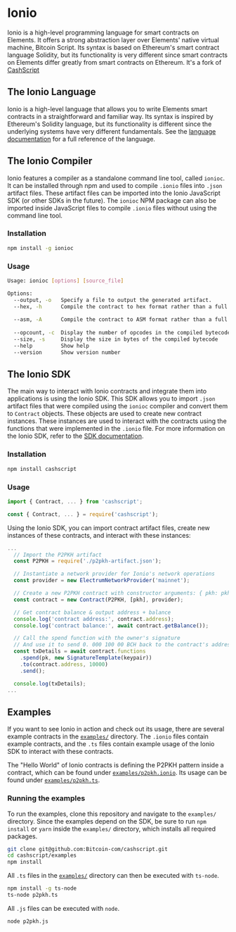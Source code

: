 # Ionio


Ionio is a high-level programming language for smart contracts on Elements. It offers a strong abstraction layer over Elements' native virtual machine, Bitcoin Script. Its syntax is based on Ethereum's smart contract language Solidity, but its functionality is very different since smart contracts on Elements differ greatly from smart contracts on Ethereum. It's a fork of [CashScript](https://github.com/Bitcoin-com/cashscript)

## The Ionio Language
Ionio is a high-level language that allows you to write Elements smart contracts in a straightforward and familiar way. Its syntax is inspired by Ethereum's Solidity language, but its functionality is different since the underlying systems have very different fundamentals. See the [language documentation](https://docs.vulpem.com/ionio/language/) for a full reference of the language.

## The Ionio Compiler
Ionio features a compiler as a standalone command line tool, called `ionioc`. It can be installed through npm and used to compile `.ionio` files into `.json` artifact files. These artifact files can be imported into the Ionio JavaScript SDK (or other SDKs in the future). The `ionioc` NPM package can also be imported inside JavaScript files to compile `.ionio` files without using the command line tool.

### Installation
```bash
npm install -g ionioc
```

### Usage
```bash
Usage: ionioc [options] [source_file]

Options:
  --output, -o   Specify a file to output the generated artifact.       [string]
  --hex, -h      Compile the contract to hex format rather than a full artifact
                                                                       [boolean]
  --asm, -A      Compile the contract to ASM format rather than a full artifact
                                                                       [boolean]
  --opcount, -c  Display the number of opcodes in the compiled bytecode[boolean]
  --size, -s     Display the size in bytes of the compiled bytecode    [boolean]
  --help         Show help                                             [boolean]
  --version      Show version number                                   [boolean]
```

## The Ionio SDK
The main way to interact with Ionio contracts and integrate them into applications is using the Ionio SDK. This SDK allows you to import `.json` artifact files that were compiled using the `ionioc` compiler and convert them to `Contract` objects. These objects are used to create new contract instances. These instances are used to interact with the contracts using the functions that were implemented in the `.ionio` file. For more information on the Ionio SDK, refer to the [SDK documentation](https://docs.vulpem.com/ionio/sdk/).

### Installation
```bash
npm install cashscript
```

### Usage
```ts
import { Contract, ... } from 'cashscript';
```

```js
const { Contract, ... } = require('cashscript');
```

Using the Ionio SDK, you can import contract artifact files, create new instances of these contracts, and interact with these instances:

```ts
...
  // Import the P2PKH artifact
  const P2PKH = require('./p2pkh-artifact.json');

  // Instantiate a network provider for Ionio's network operations
  const provider = new ElectrumNetworkProvider('mainnet');

  // Create a new P2PKH contract with constructor arguments: { pkh: pkh }
  const contract = new Contract(P2PKH, [pkh], provider);

  // Get contract balance & output address + balance
  console.log('contract address:', contract.address);
  console.log('contract balance:', await contract.getBalance());

  // Call the spend function with the owner's signature
  // And use it to send 0. 000 100 00 BCH back to the contract's address
  const txDetails = await contract.functions
    .spend(pk, new SignatureTemplate(keypair))
    .to(contract.address, 10000)
    .send();

  console.log(txDetails);
...
```

## Examples
If you want to see Ionio in action and check out its usage, there are several example contracts in the [`examples/`](/examples) directory. The `.ionio` files contain example contracts, and the `.ts` files contain example usage of the Ionio SDK to interact with these contracts.

The "Hello World" of Ionio contracts is defining the P2PKH pattern inside a contract, which can be found under [`examples/p2pkh.ionio`](/examples/p2pkh.ionio). Its usage can be found under [`examples/p2pkh.ts`](/examples/p2pkh.ts).

### Running the examples
To run the examples, clone this repository and navigate to the `examples/` directory. Since the examples depend on the SDK, be sure to run `npm install` or `yarn` inside the `examples/` directory, which installs all required packages.

```bash
git clone git@github.com:Bitcoin-com/cashscript.git
cd cashscript/examples
npm install
```

All `.ts` files in the [`examples/`](/examples) directory can then be executed with `ts-node`.

```bash
npm install -g ts-node
ts-node p2pkh.ts
```

All `.js` files can be executed with `node`.

```bash
node p2pkh.js
```
